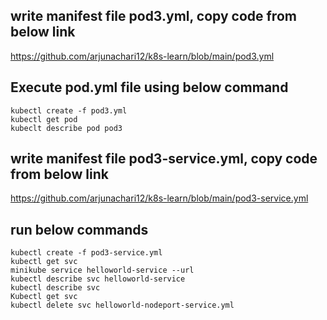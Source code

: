 ## write manifest file pod3.yml, copy code from below link
https://github.com/arjunachari12/k8s-learn/blob/main/pod3.yml 

## Execute pod.yml file using below command
```
kubectl create -f pod3.yml
kubectl get pod
kubeclt describe pod pod3
```
## write manifest file pod3-service.yml, copy code from below link
https://github.com/arjunachari12/k8s-learn/blob/main/pod3-service.yml

## run below commands
```
kubectl create -f pod3-service.yml
kubectl get svc
minikube service helloworld-service --url
kubectl describe svc helloworld-service
kubectl describe svc 
Kubectl get svc
kubectl delete svc helloworld-nodeport-service.yml
```


